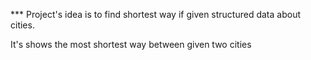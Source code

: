 *** Project's idea is to find shortest way if given structured data about cities.

It's shows the most shortest way between given two cities